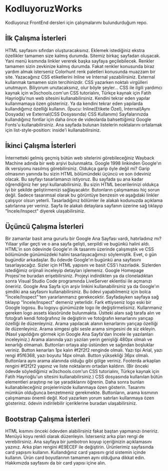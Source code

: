 # KodluyoruzWorks

Kodluyoruz FrontEnd dersleri için çalışmalarımı bulundurduğum repo.

## İlk Çalışma İsterleri

HTML sayfasını sıfırdan oluşturacaksınız. Eklemek istediğiniz ekstra özellikler tamamen size kalmış durumda.
Sitemiz birkaç sayfadan oluşacak. Yani menü kısmında linkler vererek başka sayfaya geçilebilecek.
Renkler tamamen sizin zevkinize kalmış durumda. Fakat renkler konusunda biraz yardım almak isterseniz Colorhunt renk paletleri konusunda muazzam bir site.
Yazacağınız CSS etiketlerini Inline ve Internal yazabilirsiniz. External kullanmak tamamen sizin tercihinizdir.
CSS yazarken noktalı virgülleri unutmayın. Biliyorum unutacaksınız, olur böyle şeyler...
CSS ile ilgili yardımcı kaynak için w3schools.com'un CSS tutorialını, Türkçe kaynak için Fatih Hayrioğlu'nun web sitesini kullanabilirsiniz.
Kendini tekrar eden yapılar kullanmamaya özen gösteriniz. Ya da kendini tekrar eden yapılarda kullandığımız özelliği kullanın. (İpucu: Inline(Etikete Özel), Internal(Aynı Dosyada) ve External(CSS Dosyasında) CSS Kullanımı)
Sayfalarınızda kullandığınız fontlar için daha önce de videolarda bahsettiğimiz Google Fonts'u kullanabilirsiniz.
Ana sayfada bulunan listelerin noktalarını ortalamak için list-style-position: inside'i kullanabilirsiniz.

## İkinci Çalışma İsterleri

İnternetteki gelmiş geçmiş bütün web sitelerini görebileceğiniz Wayback Machine adında bir web arşivi bulunmakta. Google 1998 linkinden Google'ın ilk versiyonu nasılmış görebilirsiniz. Oldukça garip öyle değil mi? Garip olmasının yanında bu sizin HTML bölümündeki üçüncü ve son ödeviniz olacak. Bu sayfayı tasarlamanızı istiyoruz.
Bu sayfada şu ana kadar öğrendiğiniz her şeyi kullanabilirsiniz. Bu sizin HTML becerilerinizi oldukça iyi bir şekilde geliştirmenizi sağlayacaktır.
Butonların çalışmaması hiç sorun değil. Sadece tasarımsal olarak bu görüntüye benzesin ve aşağıdaki linkler çalışıyor olsun yeterli.
Tasarladığınız bölümler ile alakalı kodunuzda açıklama satırlarına yer veriniz.
Sayfa ile alakalı detaylara sayfanın üzerine sağ tıklayıp "İncele/Inspect" diyerek ulaşabilirsiniz.

## Üçüncü Çalışma İsterleri

Bir zamanlar basit ama gururlu bir Google Ana Sayfası vardı, hatırladınız mı? Yıllaar yıllar geçti ve o ana sayfa gelişti, serpildi ve bugünkü halini aldı. HTML'in son ödevinde Google'ın ilk tasarımı üzerinde çalışmıştık ve CSS bölümünde günümüzdeki halini tasarlayacağımızı söylemiştik. Evet, o gün bugündür arkadaşlar. Bu ödevde Google'ın bugünkü ana sayfasını tasarlayacağız.
Sizler için HTML yapısını ve basit CSS'i hazırladık. Sizlerden istediğimiz orijinali inceleyip detayları işlemeniz.
Google Homepage Projesi'ne buradan erişebilirsiniz.
Projeyi indirdikten ya da cloneladıktan sonra Visual Studio Code programında LiveServer eklentisi ile açmanızı öneririz.
Google Ana Sayfa için arşiv linkini kullanabilirsiniz ya da Google'ın şimdiki ana sayfasını kullanabilirsiniz.
Bu ödevi yapabilmeniz için bolca "İncele/Inspect"'ten yararlanmanız gerekecektir. Sayfadayken sayfaya sağ tıklayıp "İncele/Inspect" demeniz yeterlidir.
Fark ettiyseniz logo eski bir Google logosu. Bu logoyu günümüzde logo ile değiştirmelisiniz. Kullanmanız gereken logo assets klasöründe bulunmakta.
Üstteki alanı sağ tarafa alın ve fotoğrafı kendi fotoğrafınız ile değiştirin ve fotoğrafın kenarlarını yarıçap özelliği ile düzenleyiniz.
Arama yapılacak alanın kenarlarını yarıçap özelliği ile düzenleyiniz.
Arama simgesi gibi sesle arama simgesini de siz ekleyin. (Nasıl yapıldığını görmek için Google Ana Sayfa'dan İncele ile yazılanları inceleyiniz.)
Arama alanında yazı yazılan yerin genişliği 480px olmalı ve kenarlığı olmamalı.
Buttonları ortaya alıp üstünden ve sağından boşluklar veriniz. Button kenarları 1px kalın #f2f2f2 renginde olmalı. Yazı tipi Arial, yazı rengi #5f6368, yazı boyutu 14px olmalı. Button yüksekliği 36px olmalı.
Buttonlara aynı arama alanında olduğu gibi gölge veriniz.
Footerda arkaplan rengini #f2f2f2 yapınız ve liste noktalarını ortadan kaldırın. (Bir önceki ödevde söylediğimiz w3schools.com'un CSS tutorialını, Türkçe kaynak için Fatih Hayrioğlu'un sitesini kullanabilirsiniz.)
CSS dosyasında kullanılan bütün elementleri araştırıp ne işe yaradıklarını öğrenin. Daha sonra bunları kullanabileceğiniz projelerinizde kullanmaya özen gösterin.
Tasarımı mümkün olduğunca benzetmeniz gerekmekte. Buttonların, arama kısmının çalışmaması önemli değil.
Kod yazarken yorum satırları kullanmaya özen gösteriniz. ödevin indirilebilir içeriklerine buradan ulaşabilirsiniz.

## Bootstrap Çalışma İsterleri

HTML kısmını önceki ödevden alabilirsiniz fakat baştan yapmanızı öneririz.
Menüyü koyu renkli olarak düzenleyin. İsterseniz arka plan rengi de verebilirsiniz.
Ana sayfaya bir jumbotron koyup içeriğinizin açıklamasını yazınız.
Arka plan rengini #E9ECEF ile değiştirin.
Ürünlerimiz sayfasında card yapısını kullanın.
Kullandığınız card yapısını grid sistemin içinde kullanın.
Ürün card boyutlarının tamamen aynı olduğuna dikkat edin.
Hakkımızda sayfasını da bir card yapısı içine alın.